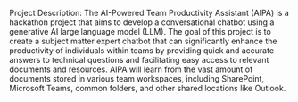 Project Description: The AI-Powered Team Productivity Assistant (AIPA) is a hackathon project that aims to develop a conversational chatbot using a generative AI large language model (LLM). The goal of this project is to create a subject matter expert chatbot that can significantly enhance the productivity of individuals within teams by providing quick and accurate answers to technical questions and facilitating easy access to relevant documents and resources. AIPA will learn from the vast amount of documents stored in various team workspaces, including SharePoint, Microsoft Teams, common folders, and other shared locations like Outlook.